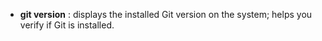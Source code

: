 - **git version** : displays the installed Git version on the system; helps you verify if Git is installed.